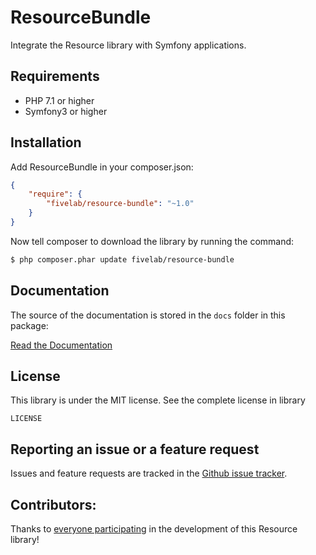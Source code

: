 ResourceBundle
===============


Integrate the Resource library with Symfony applications.

Requirements
------------

* PHP 7.1 or higher
* Symfony3 or higher

Installation
------------

Add ResourceBundle in your composer.json:

````json
{
    "require": {
        "fivelab/resource-bundle": "~1.0"
    }
}
````

Now tell composer to download the library by running the command:

```bash
$ php composer.phar update fivelab/resource-bundle
```

Documentation
----------

The source of the documentation is stored in the `docs` folder in this package:

[Read the Documentation](docs/index.md)

License
-------

This library is under the MIT license. See the complete license in library

```
LICENSE
```

Reporting an issue or a feature request
---------------------------------------

Issues and feature requests are tracked in the [Github issue tracker](https://github.com/FiveLab/ResourceBundle/issues).

Contributors:
-------------

Thanks to [everyone participating](https://github.com/FiveLab/ResourceBundle/graphs/contributors) in the development of this Resource library!


